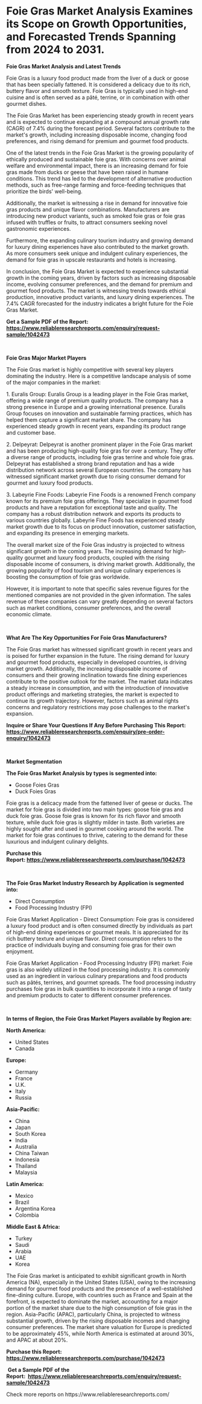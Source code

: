 <p><h1>Foie Gras Market Analysis Examines its Scope on Growth Opportunities, and Forecasted Trends Spanning from 2024 to 2031.</h1></p><p><strong>Foie Gras Market Analysis and Latest Trends</strong></p>
<p><p>Foie Gras is a luxury food product made from the liver of a duck or goose that has been specially fattened. It is considered a delicacy due to its rich, buttery flavor and smooth texture. Foie Gras is typically used in high-end cuisine and is often served as a pâté, terrine, or in combination with other gourmet dishes.</p><p>The Foie Gras Market has been experiencing steady growth in recent years and is expected to continue expanding at a compound annual growth rate (CAGR) of 7.4% during the forecast period. Several factors contribute to the market's growth, including increasing disposable income, changing food preferences, and rising demand for premium and gourmet food products.</p><p>One of the latest trends in the Foie Gras Market is the growing popularity of ethically produced and sustainable foie gras. With concerns over animal welfare and environmental impact, there is an increasing demand for foie gras made from ducks or geese that have been raised in humane conditions. This trend has led to the development of alternative production methods, such as free-range farming and force-feeding techniques that prioritize the birds' well-being.</p><p>Additionally, the market is witnessing a rise in demand for innovative foie gras products and unique flavor combinations. Manufacturers are introducing new product variants, such as smoked foie gras or foie gras infused with truffles or fruits, to attract consumers seeking novel gastronomic experiences.</p><p>Furthermore, the expanding culinary tourism industry and growing demand for luxury dining experiences have also contributed to the market growth. As more consumers seek unique and indulgent culinary experiences, the demand for foie gras in upscale restaurants and hotels is increasing.</p><p>In conclusion, the Foie Gras Market is expected to experience substantial growth in the coming years, driven by factors such as increasing disposable income, evolving consumer preferences, and the demand for premium and gourmet food products. The market is witnessing trends towards ethical production, innovative product variants, and luxury dining experiences. The 7.4% CAGR forecasted for the industry indicates a bright future for the Foie Gras Market.</p></p>
<p><strong>Get a Sample PDF of the Report:&nbsp; <a href="https://www.reliableresearchreports.com/enquiry/request-sample/1042473">https://www.reliableresearchreports.com/enquiry/request-sample/1042473</a></strong></p>
<p>&nbsp;</p>
<p><strong>Foie Gras Major Market Players</strong></p>
<p><p>The Foie Gras market is highly competitive with several key players dominating the industry. Here is a competitive landscape analysis of some of the major companies in the market:</p><p>1. Euralis Group: Euralis Group is a leading player in the Foie Gras market, offering a wide range of premium quality products. The company has a strong presence in Europe and a growing international presence. Euralis Group focuses on innovation and sustainable farming practices, which has helped them capture a significant market share. The company has experienced steady growth in recent years, expanding its product range and customer base.</p><p>2. Delpeyrat: Delpeyrat is another prominent player in the Foie Gras market and has been producing high-quality foie gras for over a century. They offer a diverse range of products, including foie gras terrine and whole foie gras. Delpeyrat has established a strong brand reputation and has a wide distribution network across several European countries. The company has witnessed significant market growth due to rising consumer demand for gourmet and luxury food products.</p><p>3. Labeyrie Fine Foods: Labeyrie Fine Foods is a renowned French company known for its premium foie gras offerings. They specialize in gourmet food products and have a reputation for exceptional taste and quality. The company has a robust distribution network and exports its products to various countries globally. Labeyrie Fine Foods has experienced steady market growth due to its focus on product innovation, customer satisfaction, and expanding its presence in emerging markets.</p><p>The overall market size of the Foie Gras industry is projected to witness significant growth in the coming years. The increasing demand for high-quality gourmet and luxury food products, coupled with the rising disposable income of consumers, is driving market growth. Additionally, the growing popularity of food tourism and unique culinary experiences is boosting the consumption of foie gras worldwide.</p><p>However, it is important to note that specific sales revenue figures for the mentioned companies are not provided in the given information. The sales revenue of these companies can vary greatly depending on several factors such as market conditions, consumer preferences, and the overall economic climate.</p></p>
<p>&nbsp;</p>
<p><strong>What Are The Key Opportunities For Foie Gras Manufacturers?</strong></p>
<p><p>The Foie Gras market has witnessed significant growth in recent years and is poised for further expansion in the future. The rising demand for luxury and gourmet food products, especially in developed countries, is driving market growth. Additionally, the increasing disposable income of consumers and their growing inclination towards fine dining experiences contribute to the positive outlook for the market. The market data indicates a steady increase in consumption, and with the introduction of innovative product offerings and marketing strategies, the market is expected to continue its growth trajectory. However, factors such as animal rights concerns and regulatory restrictions may pose challenges to the market's expansion.</p></p>
<p><strong>Inquire or Share Your Questions If Any Before Purchasing This Report: <a href="https://www.reliableresearchreports.com/enquiry/pre-order-enquiry/1042473">https://www.reliableresearchreports.com/enquiry/pre-order-enquiry/1042473</a></strong></p>
<p>&nbsp;</p>
<p><strong>Market Segmentation</strong></p>
<p><strong>The Foie Gras Market Analysis by types is segmented into:</strong></p>
<p><ul><li>Goose Foies Gras</li><li>Duck Foies Gras</li></ul></p>
<p><p>Foie gras is a delicacy made from the fattened liver of geese or ducks. The market for foie gras is divided into two main types: goose foie gras and duck foie gras. Goose foie gras is known for its rich flavor and smooth texture, while duck foie gras is slightly milder in taste. Both varieties are highly sought after and used in gourmet cooking around the world. The market for foie gras continues to thrive, catering to the demand for these luxurious and indulgent culinary delights.</p></p>
<p><strong>Purchase this Report:&nbsp;<a href="https://www.reliableresearchreports.com/purchase/1042473">https://www.reliableresearchreports.com/purchase/1042473</a></strong></p>
<p>&nbsp;</p>
<p><strong>The Foie Gras Market Industry Research by Application is segmented into:</strong></p>
<p><ul><li>Direct Consumption</li><li>Food Processing Industry (FPI)</li></ul></p>
<p><p>Foie Gras Market Application - Direct Consumption: Foie gras is considered a luxury food product and is often consumed directly by individuals as part of high-end dining experiences or gourmet meals. It is appreciated for its rich buttery texture and unique flavor. Direct consumption refers to the practice of individuals buying and consuming foie gras for their own enjoyment.</p><p>Foie Gras Market Application - Food Processing Industry (FPI) market: Foie gras is also widely utilized in the food processing industry. It is commonly used as an ingredient in various culinary preparations and food products such as pâtés, terrines, and gourmet spreads. The food processing industry purchases foie gras in bulk quantities to incorporate it into a range of tasty and premium products to cater to different consumer preferences.</p></p>
<p>&nbsp;</p>
<p><strong>In terms of Region, the Foie Gras Market Players available by Region are:</strong></p>
<p>
    <p> <strong> North America: </strong>
        <ul>
            <li>United States</li>
            <li>Canada</li>
        </ul>
        </p> 
    <p> <strong> Europe: </strong>
        <ul>
            <li>Germany</li>
            <li>France</li>
            <li>U.K.</li>
            <li>Italy</li>
            <li>Russia</li>
        </ul>
        </p> 
    <p> <strong> Asia-Pacific: </strong>
        <ul>
            <li>China</li>
            <li>Japan</li>
            <li>South Korea</li>
            <li>India</li>
            <li>Australia</li>
            <li>China Taiwan</li>
            <li>Indonesia</li>
            <li>Thailand</li>
            <li>Malaysia</li>
        </ul>
        </p> 
    <p> <strong> Latin America: </strong>
        <ul>
            <li>Mexico</li>
            <li>Brazil</li>
            <li>Argentina Korea</li>
            <li>Colombia</li>
        </ul>
        </p> 
    <p> <strong> Middle East & Africa: </strong>
        <ul>
            <li>Turkey</li>
            <li>Saudi</li>
            <li>Arabia</li>
            <li>UAE</li>
            <li>Korea</li>
        </ul>
    </p>
    </p>
<p><p>The Foie Gras market is anticipated to exhibit significant growth in North America (NA), especially in the United States (USA), owing to the increasing demand for gourmet food products and the presence of a well-established fine-dining culture. Europe, with countries such as France and Spain at the forefront, is expected to dominate the market, accounting for a major portion of the market share due to the high consumption of foie gras in the region. Asia-Pacific (APAC), particularly China, is projected to witness substantial growth, driven by the rising disposable incomes and changing consumer preferences. The market share valuation for Europe is predicted to be approximately 45%, while North America is estimated at around 30%, and APAC at about 20%.</p></p>
<p><strong>Purchase this Report: <a href="https://www.reliableresearchreports.com/purchase/1042473">https://www.reliableresearchreports.com/purchase/1042473</a></strong></p>
<p>&nbsp;<strong>Get a Sample PDF of the Report:&nbsp;&nbsp;<a href="https://www.reliableresearchreports.com/enquiry/request-sample/1042473">https://www.reliableresearchreports.com/enquiry/request-sample/1042473</a></strong></p>
<p><strong></strong></p>
<p>Check more reports on https://www.reliableresearchreports.com/</p>